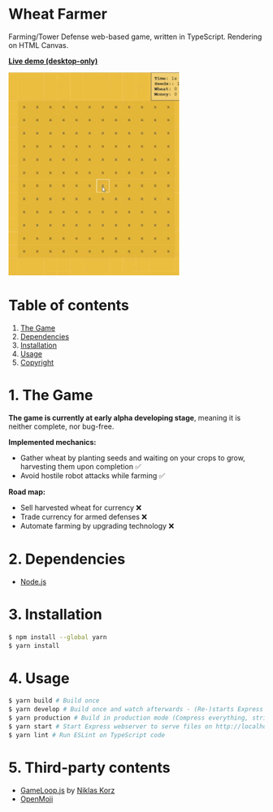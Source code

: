 Wheat Farmer
===

Farming/Tower Defense web-based game, written in TypeScript. Rendering on HTML Canvas.

**[Live demo (desktop-only)](https://360-noscope.de/wheat-farmer)**

![](preview.gif)

# Table of contents
1. [The Game](#1-the-game)
1. [Dependencies](#2-dependencies)
2. [Installation](#3-installation)
3. [Usage](#4-usage)
4. [Copyright](#5-copyright)

# 1. The Game
**The game is currently at early alpha developing stage**, meaning it is neither complete, nor bug-free.

**Implemented mechanics:**
- Gather wheat by planting seeds and waiting on your crops to grow, harvesting them upon completion ✅ 
- Avoid hostile robot attacks while farming ✅

**Road map:**
* Sell harvested wheat for currency ❌
* Trade currency for armed defenses ❌
* Automate farming by upgrading technology ❌

# 2. Dependencies
* [Node.js](https://nodejs.org)

# 3. Installation
```bash
$ npm install --global yarn
$ yarn install
```

# 4. Usage
```bash
$ yarn build # Build once
$ yarn develop # Build once and watch afterwards - (Re-)starts Express webserver and BrowserSync
$ yarn production # Build in production mode (Compress everything, strip debug)ya
$ yarn start # Start Express webserver to serve files on http://localhost:3000
$ yarn lint # Run ESLint on TypeScript code
```

# 5. Third-party contents
* [GameLoop.js](https://gist.github.com/niklaskorz/2ef312693977e02d3fb4751b28f7d435) by [Niklas Korz](https://gist.github.com/niklaskorz)
* [OpenMoji](https://openmoji.org/)